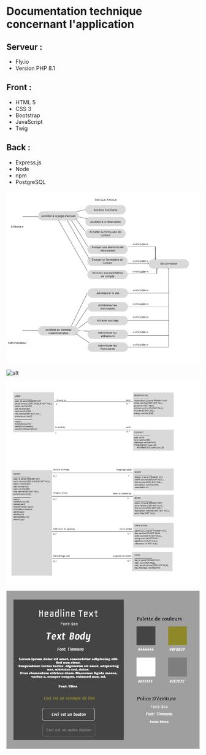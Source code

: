 # Documentation technique concernant l'application

## Serveur :

- Fly.io
- Version PHP 8.1

## Front :

- HTML 5
- CSS 3
- Bootstrap
- JavaScript
- Twig

## Back :

- Express.js
- Node
- npm
- PostgreSQL


![alt](./ECFimages/Diagrammedecasdutilisation.png)

![alt](./ECFimages/DiagrammedeséquencesUtilisateur.png)

![alt](./ECFimages/Diagrammedeclasses.png)

![alt](./ECFimages/CharteGraphiqueLeQuaiAntique.png)